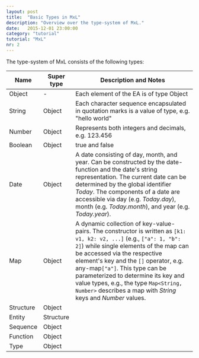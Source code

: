 ```yaml
---
layout: post
title:  "Basic Types in MxL"
description: "Overview over the type-system of MxL."
date:   2015-12-01 23:00:00
category: "tutorial"
tutorial: "MxL"
nr: 2
---
```


The type-system of MxL consists of the following types:

| Name          | Super type    | Description and Notes       |
| ------------- | ------------- | --------------------------- |
| Object      | -           | Each element of the EA is of type Object |
| String      | Object      | Each character sequence encapsulated in quotation marks is a value of type, e.g. "hello world" |
| Number      | Object      | Represents both integers and decimals, e.g. 123.456 |
| Boolean     | Object      | true and false |
| Date        | Object      | A date consisting of day, month, and year. Can be constructed by the date-function and the date's string representation. The current date can be determined by the global identifier *Today*. The components of a date are accessible via day (e.g. *Today.day*), month (e.g. *Today.month*), and year (e.g. *Today.year*). |
| Map         | Object      | A dynamic collection of key-value-pairs. The constructor is written as `[k1: v1, k2: v2, ...]` (e.g., `["a": 1, "b": 2]`) while single elements of the map can be accessed via the respective element's key and the `[]` operator, e.g. any-map`["a"]`. This type can be parameterized to determine its key and value types, e.g., the type `Map<String, Number>` describes a map with *String* keys and *Number* values. |
| Structure   | Object      |                        |
| Entity      | Structure   |                        |
| Sequence    | Object      |                        |
| Function    | Object      |                        |
| Type        | Object      |                        |